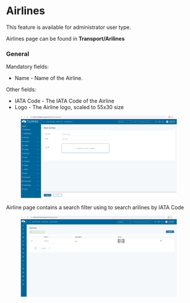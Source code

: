 # Airlines

This feature is available for administrator user type.

Airlines page can be found in **Transport/Arilines**

### General <a href="#general" id="general"></a>

Mandatory fields:

* Name - Name of the Airline.

Other fields:

* IATA Code - The IATA Code of the Airline
* Logo - The Airline logo, scaled to 55x30 size

<figure><img src=".gitbook/assets/airlineCreate-ce1d491760988a856a000387661092a5.png" alt=""><figcaption></figcaption></figure>

Airline page contains a search filter using to search arilines by IATA Code

<figure><img src=".gitbook/assets/airlinesSearch-ce5bcdd9c04ef15acc3dc09790a4e7d5.png" alt=""><figcaption></figcaption></figure>
